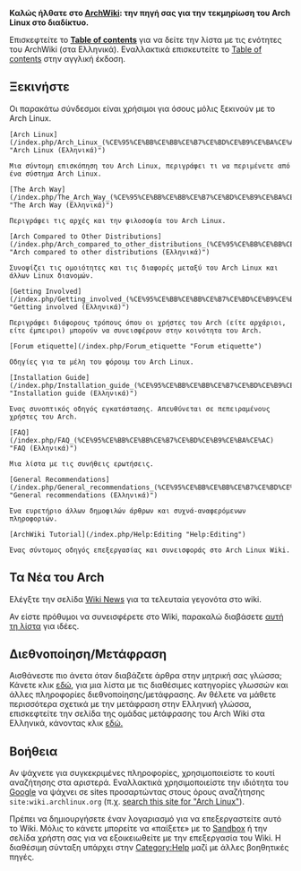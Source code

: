 **Καλώς ήλθατε στο [ArchWiki](/index.php/ArchWiki:About "ArchWiki:About"): την πηγή σας για την τεκμηρίωση του Arch Linux στο διαδίκτυο.**

Επισκεφτείτε το **[Table of contents](/index.php/Table_of_contents_(%CE%95%CE%BB%CE%BB%CE%B7%CE%BD%CE%B9%CE%BA%CE%AC) "Table of contents (Ελληνικά)")** για να δείτε την λίστα με τις ενότητες του ArchWiki (στα Ελληνικά). Εναλλακτικά επισκευτείτε το [Table of contents](/index.php/Table_of_contents "Table of contents") στην αγγλική έκδοση.

## Ξεκινήστε

Οι παρακάτω σύνδεσμοι είναι χρήσιμοι για όσους μόλις ξεκινούν με το Arch Linux.

	[Arch Linux](/index.php/Arch_Linux_(%CE%95%CE%BB%CE%BB%CE%B7%CE%BD%CE%B9%CE%BA%CE%AC) "Arch Linux (Ελληνικά)")

	Μια σύντομη επισκόπηση του Arch Linux, περιγράφει τι να περιμένετε από ένα σύστημα Arch Linux.

	[The Arch Way](/index.php/The_Arch_Way_(%CE%95%CE%BB%CE%BB%CE%B7%CE%BD%CE%B9%CE%BA%CE%AC) "The Arch Way (Ελληνικά)")

	Περιγράφει τις αρχές και την φιλοσοφία του Arch Linux.

	[Arch Compared to Other Distributions](/index.php/Arch_compared_to_other_distributions_(%CE%95%CE%BB%CE%BB%CE%B7%CE%BD%CE%B9%CE%BA%CE%AC) "Arch compared to other distributions (Ελληνικά)")

	Συνοψίζει τις ομοιότητες και τις διαφορές μεταξύ του Arch Linux και άλλων Linux διανομών.

	[Getting Involved](/index.php/Getting_involved_(%CE%95%CE%BB%CE%BB%CE%B7%CE%BD%CE%B9%CE%BA%CE%AC) "Getting involved (Ελληνικά)")

	Περιγράφει διάφορους τρόπους όπου οι χρήστες του Arch (είτε αρχάριοι, είτε έμπειροι) μπορούν να συνεισφέρουν στην κοινότητα του Arch.

	[Forum etiquette](/index.php/Forum_etiquette "Forum etiquette")

	Οδηγίες για τα μέλη του φόρουμ του Arch Linux.

	[Installation Guide](/index.php/Installation_guide_(%CE%95%CE%BB%CE%BB%CE%B7%CE%BD%CE%B9%CE%BA%CE%AC) "Installation guide (Ελληνικά)")

	Ένας συνοπτικός οδηγός εγκατάστασης. Απευθύνεται σε πεπειραμένους χρήστες του Arch.

	[FAQ](/index.php/FAQ_(%CE%95%CE%BB%CE%BB%CE%B7%CE%BD%CE%B9%CE%BA%CE%AC) "FAQ (Ελληνικά)")

	Μια λίστα με τις συνήθεις ερωτήσεις.

	[General Recommendations](/index.php/General_recommendations_(%CE%95%CE%BB%CE%BB%CE%B7%CE%BD%CE%B9%CE%BA%CE%AC) "General recommendations (Ελληνικά)")

	Ένα ευρετήριο άλλων δημοφιλών άρθρων και συχνά-αναφερόμενων πληροφοριών.

	[ArchWiki Tutorial](/index.php/Help:Editing "Help:Editing")

	Ένας σύντομος οδηγός επεξεργασίας και συνεισφοράς στο Arch Linux Wiki.

## Τα Νέα του Arch

Ελέγξτε την σελίδα [Wiki News](/index.php/Wiki_News "Wiki News") για τα τελευταία γεγονότα στο wiki.

Αν είστε πρόθυμοι να συνεισφέρετε στο Wiki, παρακαλώ διαβάσετε [αυτή τη λίστα](/index.php/ArchWiki:Contributing "ArchWiki:Contributing") για ιδέες.

## Διεθνοποίηση/Μετάφραση

Αισθάνεστε πιο άνετα όταν διαβάζετε άρθρα στην μητρική σας γλώσσα; Κάνετε κλικ [εδώ](/index.php/Help:I18n#Languages "Help:I18n"), για μια λίστα με τις διαθέσιμες κατηγορίες γλωσσών και άλλες πληροφορίες διεθνοποίησης/μετάφρασης. Αν θέλετε να μάθετε περισσότερα σχετικά με την μετάφραση στην Ελληνική γλώσσα, επισκεφτείτε την σελίδα της ομάδας μετάφρασης του Arch Wiki στα Ελληνικά, κάνοντας κλικ [εδώ.](/index.php/ArchWiki_Translation_Team_(%CE%95%CE%BB%CE%BB%CE%B7%CE%BD%CE%B9%CE%BA%CE%AC) "ArchWiki Translation Team (Ελληνικά)")

## Βοήθεια

Αν ψάχνετε για συγκεκριμένες πληροφορίες, χρησιμοποιείστε το κουτί αναζήτησης στα αριστερά. Εναλλακτικά χρησιμοποιείστε την ιδιότητα του [Google](http://www.google.com/) να ψάχνει σε sites προσαρτώντας στους όρους αναζήτησης `site:wiki.archlinux.org` (π.χ. [search this site for "Arch Linux"](http://www.lmgtfy.com/?q=Arch+Linux+site%3Awiki.archlinux.org)).

Πρέπει να δημιουργήσετε έναν λογαριασμό για να επεξεργαστείτε αυτό το Wiki. Μόλις το κάνετε μπορείτε να «παίξετε» με το [Sandbox](/index.php/Sandbox "Sandbox") ή την σελίδα χρήστη σας για να εξοικειωθείτε με την επεξεργασία του Wiki. Η διαθέσιμη σύνταξη υπάρχει στην [Category:Help](/index.php/Category:Help "Category:Help") μαζί με άλλες βοηθητικές πηγές.